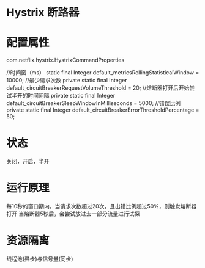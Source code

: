 # Hystrix 断路器

# 配置属性

com.netflix.hystrix.HystrixCommandProperties

//时间窗（ms）
static final Integer default_metricsRollingStatisticalWindow = 10000;
//最少请求次数
private static final Integer default_circuitBreakerRequestVolumeThreshold = 20;
//熔断器打开后开始尝试半开的时间间隔
private static final Integer default_circuitBreakerSleepWindowInMilliseconds = 5000;
//错误比例
private static final Integer default_circuitBreakerErrorThresholdPercentage = 50;


# 状态

关闭，开启，半开

# 运行原理

每10秒的窗口期内，当请求次数超过20次，且出错比例超过50%，则触发熔断器打开
当熔断器5秒后，会尝试放过去一部分流量进行试探

# 资源隔离

线程池(异步)与信号量(同步)











